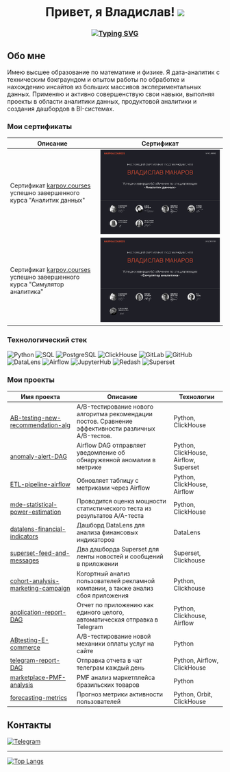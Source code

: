 <h1 align="center">Привет, я Владислав!
<img src="https://github.com/blackcater/blackcater/raw/main/images/Hi.gif" height="32"/></h1>
<h3 align="center">
<a href="https://git.io/typing-svg"><img src="https://readme-typing-svg.demolab.com?font=Fira+Code&pause=1000&center=true&vCenter=true&width=435&lines=%D0%AF+%D0%90%D0%BD%D0%B0%D0%BB%D0%B8%D1%82%D0%B8%D0%BA+%D0%B4%D0%B0%D0%BD%D0%BD%D1%8B%D1%85" alt="Typing SVG" /></a></h3>

## Обо мне

Имею высшее образование по математике и физике. Я дата-аналитик с техническим бэкграундом и опытом работы по обработке и нахождению инсайтов из больших массивов экспериментальных данных. Применяю и активно совершенствую свои навыки, выполняя проекты в области аналитики данных, продуктовой аналитики и создания дашбордов в BI-системах.

### Мои сертификаты

| Описание | Сертификат |
|----------|------------|
|Сертификат [karpov.courses](https://karpov.courses/) успешно завершенного курса "Аналитик данных"|![аналитик данных](https://github.com/v-makarov-code/v-makarov-code/blob/main/certificatedataanalyst.jpg)|
|Сертификат [karpov.courses](https://karpov.courses/) успешно завершенного курса "Симулятор аналитика"|![симулятор аналитика](https://github.com/v-makarov-code/v-makarov-code/blob/main/analystsimulator_page-0001.jpg)|


### Технологический стек
                                                            
![Python](https://img.shields.io/badge/python-3670A0?style=flat&logo=python&logoColor=ffdd54)
![SQL](https://img.shields.io/badge/SQL-4479A1?style=flat&logo=postgresql&logoColor=white)
![PostgreSQL](https://img.shields.io/badge/postgresql-336791?style=flat&logo=postgresql&logoColor=white)
![ClickHouse](https://img.shields.io/badge/clickhouse-FFCC00?style=flat&logo=clickhouse&logoColor=black)
![GitLab](https://img.shields.io/badge/gitlab-FC6D26?style=flat&logo=gitlab&logoColor=white)
![GitHub](https://img.shields.io/badge/github-181717?style=flat&logo=github&logoColor=white)
![DataLens](https://img.shields.io/badge/datalens-0078D4?style=flat&logo=yandex&logoColor=white)
![Airflow](https://img.shields.io/badge/apache%20airflow-007A88?style=flat&logo=apache-airflow&logoColor=white)
![JupyterHub](https://img.shields.io/badge/jupyterhub-F37626?style=flat&logo=jupyter&logoColor=white)
![Redash](https://img.shields.io/badge/redash-E44C30?style=flat&logo=redash&logoColor=white)
![Superset](https://img.shields.io/badge/apache%20superset-00A1E0?style=flat&logo=apache-superset&logoColor=white)

### Мои проекты

| Имя проекта | Описание | Технологии |
|-------------|----------|------------|
| [AB-testing-new-recommendation-alg](https://github.com/v-makarov-code/AB-testing-new-recommendation-alg) | A/B-тестирование нового алгоритма рекомендации постов. Сравнение эффективности различных A/B-тестов. | Python, ClickHouse |
| [anomaly-alert-DAG](https://github.com/v-makarov-code/anomaly-alert-DAG) | Airflow DAG отправляет уведомление об обнаруженной аномалии в метрике | Python, ClickHouse, Airflow, Superset |
| [ETL-pipeline-airflow](https://github.com/v-makarov-code/ETL-pipeline-airflow) | Обновляет таблицу с метриками через Airflow | Python, ClickHouse, Airflow |
| [mde-statistical-power-estimation](https://github.com/v-makarov-code/mde-statistical-power-estimation)  | Проводится оценка мощности статистического теста из результатов A/A-теста | Python, ClickHouse |
| [datalens-financial-indicators](https://github.com/v-makarov-code/datalens-financial-indicators)  | Дашборд DataLens для анализа финансовых индикаторов | DataLens |
| [superset-feed-and-messages](https://github.com/v-makarov-code/superset-feed-and-messages)  | Два дашборда Superset для ленты новостей и сообщений в приложении | Superset, Clickhouse |
| [cohort-analysis-marketing-campaign](https://github.com/v-makarov-code/cohort-analysis-marketing-campaign)  | Когортный анализ пользователей рекламной компании, а также анализ сбоя приложения | Python, Clickhouse |
| [application-report-DAG](https://github.com/v-makarov-code/application-report-DAG)  | Отчет по приложению как единого целого, автоматическая отправка в Telegram | Python, Clickhouse, Airflow |
| [ABtesting-E-commerce](https://github.com/v-makarov-code/ABtesting-E-commerce)  | A/B-тестирование новой механики оплаты услуг на сайте | Python |
| [telegram-report-DAG](https://github.com/v-makarov-code/telegram-report-DAG)  | Отправка отчета в чат телеграм каждый день | Python, Airflow, ClickHouse |
| [marketplace-PMF-analysis](https://github.com/v-makarov-code/marketplace-PMF-analysis)  | PMF анализ маркетплейса бразильских товаров | Python|
| [forecasting-metrics](https://github.com/v-makarov-code/forecasting-metrics)  | Прогноз метрики активности пользователей | Python, Orbit, ClickHouse|

## Контакты 

<div id="badges" align="left">
  <a href="https://t.me/vlad_makar0v">
    <img src="https://img.shields.io/badge/Telegram-0088cc?style=for-the-badge&logo=telegram&logoColor=white" alt="Telegram"/>
  </a>
</div>

---

[![Top Langs](https://github-readme-stats.vercel.app/api/top-langs/?username=v-makarov-code&layout=compact)](https://github.com/anuraghazra/github-readme-stats)


